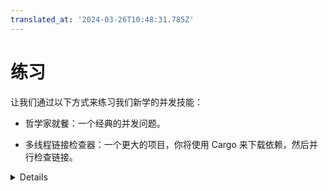```yaml
---
translated_at: '2024-03-26T10:48:31.785Z'
---
```


# 练习

让我们通过以下方式来练习我们新学的并发技能：

- 哲学家就餐：一个经典的并发问题。

- 多线程链接检查器：一个更大的项目，你将使用 Cargo 来下载依赖，然后并行检查链接。

<details>

在查看了练习之后，你可以查看提供的[解决方案]。

[解决方案]: solutions-morning.md

</details>
